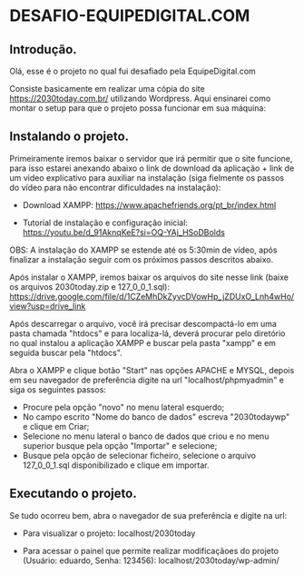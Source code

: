 # DESAFIO-EQUIPEDIGITAL.COM

## Introdução.

Olá, esse é o projeto no qual fui desafiado pela EquipeDigital.com

Consiste basicamente em realizar uma cópia do site https://2030today.com.br/ utilizando Wordpress. Aqui ensinarei como montar o setup para que o projeto possa funcionar em sua máquina:

## Instalando o projeto.

Primeiramente iremos baixar o servidor que irá permitir que o site funcione, para isso estarei anexando abaixo o link de download da aplicação + link de um video explicativo para auxiliar na instalação (siga fielmente os passos do vídeo para não encontrar dificuldades na instalação):


- Download XAMPP: https://www.apachefriends.org/pt_br/index.html

- Tutorial de instalação e configuração inicial: https://youtu.be/d_91AknqKeE?si=OQ-YAj_HSoDBolds

OBS: A instalação do XAMPP se estende até os 5:30min de vídeo, após finalizar a instalação seguir com os próximos passos descritos abaixo.


Após instalar o XAMPP, iremos baixar os arquivos do site nesse link (baixe os arquivos 2030today.zip e 127_0_0_1.sql):  https://drive.google.com/file/d/1CZeMhDkZyvcDVowHp_jZDUxO_Lnh4wHo/view?usp=drive_link

Após descarregar o arquivo, você irá precisar descompactá-lo em uma pasta chamada "htdocs" e para localiza-lá, deverá procurar pelo diretório no qual instalou a aplicação XAMPP e buscar pela pasta "xampp" e em seguida buscar pela "htdocs".

Abra o XAMPP e clique botão "Start" nas opções APACHE e MYSQL, depois em seu navegador de preferência digite na url "localhost/phpmyadmin" e siga os seguintes passos:

- Procure pela opção "novo" no menu lateral esquerdo;
- No campo escrito "Nome do banco de dados" escreva "2030todaywp" e clique em Criar;
- Selecione no menu lateral o banco de dados que criou e no menu superior busque pela opção "Importar" e selecione;
- Busque pela opção de selecionar ficheiro, selecione o arquivo 127_0_0_1.sql disponibilizado e clique em importar.


## Executando o projeto.

Se tudo ocorreu bem, abra o navegador de sua preferência e digite na url:

- Para visualizar o projeto: localhost/2030today

- Para acessar o painel que permite realizar modificaçãoes do projeto (Usuário: eduardo, Senha: 123456): localhost/2030today/wp-admin/


